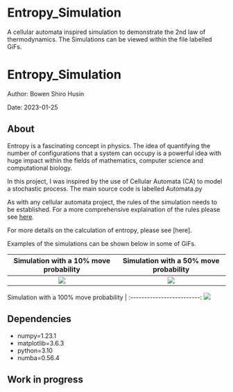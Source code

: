 # Entropy_Simulation
A cellular automata inspired simulation to demonstrate the 2nd law of thermodynamics. 
The Simulations can be viewed within the file labelled GiFs. 
# Entropy_Simulation

Author: Bowen Shiro Husin

Date: 2023-01-25

## About
Entropy is a fascinating concept in physics. The idea of quantifying the number of configurations that a system can occupy is a powerful idea with huge impact within the fields of mathematics, computer science and computational biology. 

In this project, I was inspired by the use of Cellular Automata (CA) to model a stochastic process. The main source code is labelled Automata.py

As with any cellular automata project, the rules of the simulation needs to be established. For a more comprehensive explaination of the rules please see [here](https://github.com/ShiroHusin/Entropy_Simulation/blob/main/rules.md).

For more details on the calculation of entropy, please see [here].

Examples of the simulations can be shown below in some of GiFs.

Simulation with a 10% move probability  |  Simulation with a 50% move probability |  
:-------------------------:|:-------------------------:|
![](https://github.com/ShiroHusin/Entropy_Simulation/blob/main/GiFs/Entropy_alpha%3D10%25.gif)  |  ![](https://github.com/ShiroHusin/Entropy_Simulation/blob/main/GiFs/Entropy_alpha%3D50%25.gif)| 


Simulation with a 100% move probability |
:-------------------------:
![](https://github.com/ShiroHusin/Entropy_Simulation/blob/main/GiFs/Entropy_alpha%3D100%25.gif)


## Dependencies
- numpy=1.23.1
- matplotlib=3.6.3
- python=3.10
- numba=0.56.4

## Work in progress
